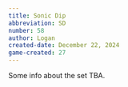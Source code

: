 ```yaml
---
title: Sonic Dip
abbreviation: SD
number: 58
author: Logan
created-date: December 22, 2024
game-created: 27
---
```

Some info about the set TBA.
